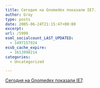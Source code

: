 ```yaml
---
title: Сегодня на Gnomedex показали IE7.
author: Gray
type: posts
date: 2005-06-24T21:15:47+00:00
excerpt:
url: /5990
esml_socialcount_LAST_UPDATED:
  - 1497157924
essb_cache_expire:
  - 1613998214
categories:
  - Uncategorized

---
```








<a href="http://channels.lockergnome.com/news/archives/20050624_ie_7_shown_live_at_gnomedex_50.phtml" target="_blank">Сегодня на Gnomedex показали IE7</a>.